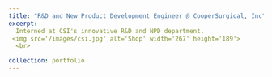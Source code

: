 ```yaml
---
title: "R&D and New Product Development Engineer @ CooperSurgical, Inc"
excerpt: 
  Interned at CSI's innovative R&D and NPD department.
 <img src='/images/csi.jpg' alt='Shop' width='267' height='189'>
  <br>

collection: portfolio
---
```




